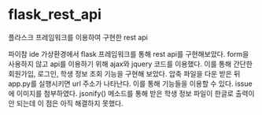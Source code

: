 # flask_rest_api
플라스크 프레임워크를 이용하여 구현한 rest api

파이참 ide 가상환경에서 flask 프레임워크를 통해 rest api를 구현해보았다. form을 사용하지 않고 api를 이용하기 위해 ajax와 jquery 코드를 이용했다. 이를 통해 간단한 회원가입, 로그인, 학생 정보 조회 기능을 구현해 보았다. 압축 파일을 다운 받은 뒤 app.py를 실행시키면 url 주소가 나타난다. 이를 통해 기능들을 이용할 수 있다. issue에 이미지를 첨부하였다. jsonify() 메소드를 통해 받은 학생 정보 파일이 한글로 출력이 안 되는데 이 점은 아직 해결하지 못했다.
